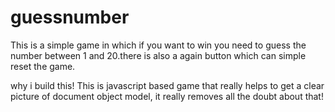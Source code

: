 # guessnumber
This is a simple game in which if you want to win you need to guess the number between  1 and 20.there is also a again button which can simple reset the game.


why i build this!
This is javascript based game that really helps to get a clear picture of document object model, it really removes all the doubt about that!
